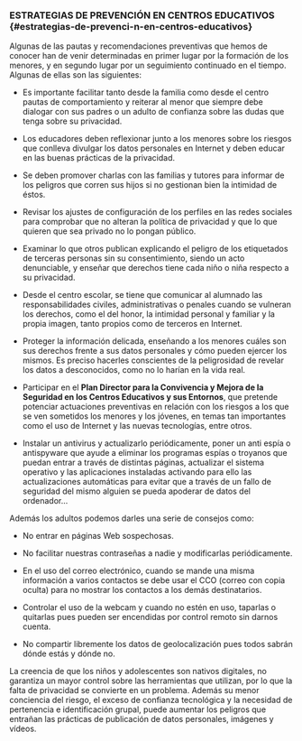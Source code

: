 ### **ESTRATEGIAS DE PREVENCIÓN EN CENTROS EDUCATIVOS** {#estrategias-de-prevenci-n-en-centros-educativos}

Algunas de las pautas y recomendaciones preventivas que hemos de conocer han de venir determinadas en primer lugar por la formación de los menores, y en segundo lugar por un seguimiento continuado en el tiempo. Algunas de ellas son las siguientes:

* Es importante facilitar tanto desde la familia como desde el centro pautas de comportamiento y reiterar al menor que siempre debe dialogar con sus padres o un adulto de confianza sobre las dudas que tenga sobre su privacidad.

* Los educadores deben reflexionar junto a los menores sobre los riesgos que conlleva divulgar los datos personales en Internet y deben educar en las buenas prácticas de la privacidad.

* Se deben promover charlas con las familias y tutores para informar de los peligros que corren sus hijos si no gestionan bien la intimidad de éstos.

* Revisar los ajustes de configuración de los perfiles en las redes sociales para comprobar que no alteran la política de privacidad y que lo que quieren que sea privado no lo pongan público.

* Examinar lo que otros publican explicando el peligro de los etiquetados de terceras personas sin su consentimiento, siendo un acto denunciable, y enseñar que derechos tiene cada niño o niña respecto a su privacidad.

* Desde el centro escolar, se tiene que comunicar al alumnado las responsabilidades civiles, administrativas o penales cuando se vulneran los derechos, como el del honor, la intimidad personal y familiar y la propia imagen, tanto propios como de terceros en Internet.

* Proteger la información delicada, enseñando a los menores cuáles son sus derechos frente a sus datos personales y cómo pueden ejercer los mismos. Es preciso hacerles conscientes de la peligrosidad de revelar los datos a desconocidos, como no lo harían en la vida real.

* Participar en el **Plan Director para la Convivencia y Mejora de la Seguridad en los Centros Educativos y sus Entornos**, que pretende potenciar actuaciones preventivas en relación con los riesgos a los que se ven sometidos los menores y los jóvenes, en temas tan importantes como el uso de Internet y las nuevas tecnologías, entre otros.

* Instalar un antivirus y actualizarlo periódicamente, poner un anti espía o antispyware que ayude a eliminar los programas espías o troyanos que puedan entrar a través de distintas páginas, actualizar el sistema operativo y las aplicaciones instaladas activando para ello las actualizaciones automáticas para evitar que a través de un fallo de seguridad del mismo alguien se pueda apoderar de datos del ordenador...

Además los adultos podemos darles una serie de consejos como:

* No entrar en páginas Web sospechosas.

* No facilitar nuestras contraseñas a nadie y modificarlas periódicamente.

* En el uso del correo electrónico, cuando se mande una misma información a varios contactos se debe usar el CCO \(correo con copia oculta\) para no mostrar los contactos a los demás destinatarios.

* Controlar el uso de la webcam y cuando no estén en uso, taparlas o quitarlas pues pueden ser encendidas por control remoto sin darnos cuenta.

* No compartir libremente los datos de geolocalización pues todos sabrán dónde estás y dónde no.

La creencia de que los niños y adolescentes son nativos digitales, no garantiza un mayor control sobre las herramientas que utilizan, por lo que la falta de privacidad se convierte en un problema. Además su menor conciencia del riesgo, el exceso de confianza tecnológica y la necesidad de pertenencia e identificación grupal, puede aumentar los peligros que entrañan las prácticas de publicación de datos personales, imágenes y vídeos.

